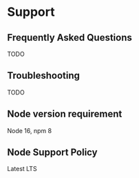 # Support

<!-- ## Resources

### Videos

### Articles

### Tutorials -->

## Frequently Asked Questions

TODO

## Troubleshooting

TODO

## Node version requirement

Node 16, npm 8

## Node Support Policy

Latest LTS
